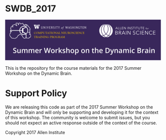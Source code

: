 # SWDB_2017
![SWDB_2017](/resources/cropped-SummerWorkshop_Header.png)

This is the repository for the course materials for the 2017 Summer Workshop on the Dynamic Brain.

# Support Policy

We are releasing this code as part of the 2017 Summer Workshop on the Dynamic Brain and will only be supporting and developing it for the context of this workshop. The community is welcome to submit issues, but you should not expect an active response outside of the context of the course.

Copyright 2017 Allen Institute